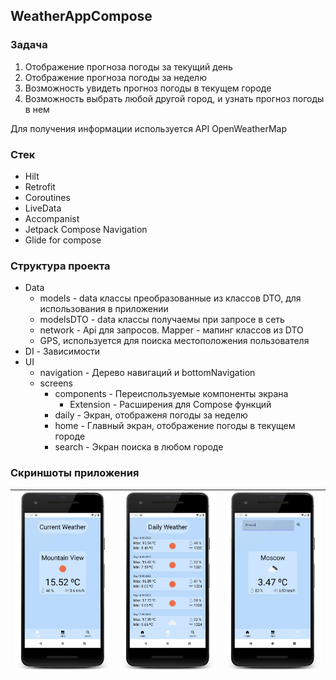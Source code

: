 ## WeatherAppCompose
### Задача
1.  Отображение прогноза погоды за текущий день
2.  Отображение прогноза погоды за неделю
3.  Возможность увидеть прогноз погоды в текущем городе
4.  Возможность выбрать любой другой город, и узнать прогноз погоды в нем

Для получения информации используется API  OpenWeatherMap

### Стек
* Hilt
* Retrofit
* Coroutines
* LiveData
* Accompanist
* Jetpack Compose Navigation
* Glide for compose
### Структура проекта
* Data 
    * models - data классы преобразованные из классов DTO, для использования в приложении
    * modelsDTO - data классы получаемы при запросе в сеть
    * network - Api для запросов. Mapper - мапинг классов из DTO
    * GPS, используется для поиска местоположения пользователя
* DI - Зависимости 
* UI
    * navigation - Дерево навигаций и bottomNavigation
    * screens
        * components - Переиспользуемые компоненты экрана
            * Extension - Расширения для Compose функций 
        * daily - Экран, отображеня погоды за неделю
        * home - Главный экран, отображение погоды в текущем городе
        * search - Экран поиска в любом городе
### Скриншоты приложения

| ![Screenshot 1.](./Screenshots/Screenshot_1.png) | ![Screenshot 2.](./Screenshots/Screenshot_2.png) | ![Screenshot 3.](./Screenshots/Screenshot_3.png) |
|:------------------------------------------------:|:------------------------------------------------:|:------------------------------------------------:|
